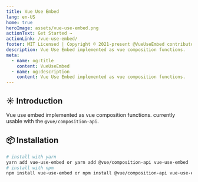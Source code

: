 ```yaml
---
title: Vue Use Embed
lang: en-US
home: true
heroImage: assets/vue-use-embed.png
actionText: Get Started →
actionLink: /vue-use-embed/
footer: MIT Licensed | Copyright © 2021-present @VueUseEmbed contributors
description: Vue Use Embed implemented as vue composition functions.
meta:
  - name: og:title
    content: VueUseEmbed
  - name: og:description
    content: Vue Use Embed implemented as vue composition functions.
---
```


## :sunny: Introduction

Vue use embed implemented as vue composition functions. currently usable with the `@vue/composition-api`.

## :package: Installation

```bash
# install with yarn
yarn add vue-use-embed or yarn add @vue/composition-api vue-use-embed
# install with npm
npm install vue-use-embed or npm install @vue/composition-api vue-use-embed
```

<ToggleDarkMode/>
<!-- TODO: DArk mode -->
